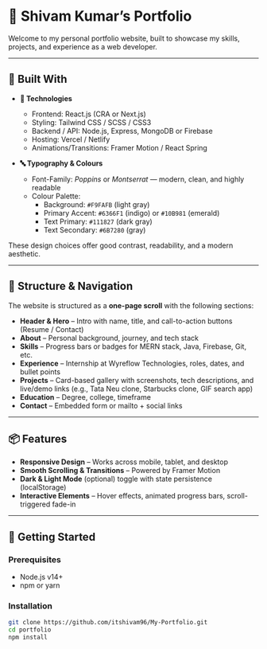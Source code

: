 # 🎨 Shivam Kumar’s Portfolio

Welcome to my personal portfolio website, built to showcase my skills, projects, and experience as a web developer.

---

## 🔧 Built With

- **📌 Technologies**  
  - Frontend: React.js (CRA or Next.js)  
  - Styling: Tailwind CSS / SCSS / CSS3  
  - Backend / API: Node.js, Express, MongoDB or Firebase  
  - Hosting: Vercel / Netlify  
  - Animations/Transitions: Framer Motion / React Spring  

- **🔤 Typography & Colours**  
  - Font-Family: *Poppins* or *Montserrat* — modern, clean, and highly readable  
  - Colour Palette:  
    - Background: `#F9FAFB` (light gray)  
    - Primary Accent: `#6366F1` (indigo) or `#10B981` (emerald)  
    - Text Primary: `#111827` (dark gray)  
    - Text Secondary: `#6B7280` (gray)  

These design choices offer good contrast, readability, and a modern aesthetic.

---

## 🧩 Structure & Navigation

The website is structured as a **one-page scroll** with the following sections:

- **Header & Hero** – Intro with name, title, and call-to-action buttons (Resume / Contact)  
- **About** – Personal background, journey, and tech stack  
- **Skills** – Progress bars or badges for MERN stack, Java, Firebase, Git, etc.  
- **Experience** – Internship at Wyreflow Technologies, roles, dates, and bullet points  
- **Projects** – Card-based gallery with screenshots, tech descriptions, and live/demo links (e.g., Tata Neu clone, Starbucks clone, GIF search app)  
- **Education** – Degree, college, timeframe  
- **Contact** – Embedded form or mailto + social links

---

## 📦 Features

- **Responsive Design** – Works across mobile, tablet, and desktop  
- **Smooth Scrolling & Transitions** – Powered by Framer Motion  
- **Dark & Light Mode** (optional) toggle with state persistence (localStorage)  
- **Interactive Elements** – Hover effects, animated progress bars, scroll-triggered fade-in

---

## 📝 Getting Started

### Prerequisites

- Node.js v14+
- npm or yarn

### Installation

```bash
git clone https://github.com/itshivam96/My-Portfolio.git
cd portfolio
npm install
